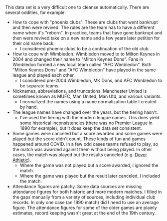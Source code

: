 This data set is a very difficult one to cleanse automatically. There are several oddities, for example:
 - How to cope with "phoenix clubs". These are clubs that went bankrupt and then were revived. The rules are the team has to have a different name when it's "reborn". In practice, teams that have gone bankrupt and then were revived take on a new name and a few years later petition for their old name back.
	 - I considered phoenix clubs to be a continuation of the old club.
- How to cope with Wimbledon. Wimbledon moved to to Milton Keynes in 2004 and changed their name to "Milton Keynes Dons". Fans in Wimbledon formed a new local team called "AFC Wimbledon". Both "Milton Keynes Dons" and "AFC Wimbledon" have played in the same league and played each other.
  - I considered pre-2004 Wimbledon, MK Dons, and AFC Wimbledon to be separate teams.
- Nicknames, abbreviations, and truncations. Manchester United is sometimes known as MUFC, Man United, Man Utd, and various variants.
  -  I normalized the names using a name normalization table I created by hand. 
- The league names have changed over the years, but the tiering hasn't.
  -  I've used the tiering with the modern league names. This does yield some historical inconsistencies (there was no Premier League in 1890 for example), but it does keep the data set consistent.
- Some games were canceled but a score awarded and some games were played but the score didn't count. These kinds of fun and games happened around COVID. In a few odd cases teams refused to play, so the match was awarded against them without being played. In other cases, the match was played but the results canceled (e.g. [Dover Athletic](https://en.wikipedia.org/wiki/Dover_Athletic_F.C.)).
  - Where the game was not played but a score awarded, I ignored the match.
  - Where the game was played but the result later canceled, I included the match.
- Attendance figures are patchy. Some data sources are missing attendance figures for both historic and more modern matches. I filled in the gaps manually from a variety of sources, including individual club records. In only one case (an 1890 match) did I need to use an average figure. The attendance figures for some of the older games are plainly estimates, record keeping wasn't great at the end of the 19th century.
